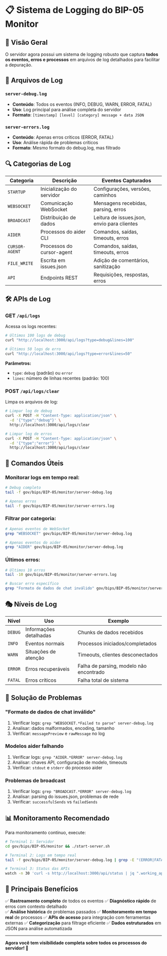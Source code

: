 # 📋 Sistema de Logging do BIP-05 Monitor

## 🎯 **Visão Geral**

O servidor agora possui um sistema de logging robusto que captura **todos os eventos, erros e processos** em arquivos de log detalhados para facilitar a depuração.

## 📁 **Arquivos de Log**

### `server-debug.log`
- **Conteúdo**: Todos os eventos (INFO, DEBUG, WARN, ERROR, FATAL)
- **Uso**: Log principal para análise completa do servidor
- **Formato**: `[timestamp] [level] [category] message + data JSON`

### `server-errors.log`
- **Conteúdo**: Apenas erros críticos (ERROR, FATAL)
- **Uso**: Análise rápida de problemas críticos
- **Formato**: Mesmo formato do debug.log, mas filtrado

## 🔍 **Categorias de Log**

| Categoria | Descrição | Eventos Capturados |
|-----------|-----------|-------------------|
| `STARTUP` | Inicialização do servidor | Configurações, versões, caminhos |
| `WEBSOCKET` | Comunicação WebSocket | Mensagens recebidas, parsing, erros |
| `BROADCAST` | Distribuição de dados | Leitura de issues.json, envio para clientes |
| `AIDER` | Processos do aider CLI | Comandos, saídas, timeouts, erros |
| `CURSOR-AGENT` | Processos do cursor-agent | Comandos, saídas, timeouts, erros |
| `FILE_WRITE` | Escrita em issues.json | Adição de comentários, sanitização |
| `API` | Endpoints REST | Requisições, respostas, erros |

## 🛠️ **APIs de Log**

### **GET `/api/logs`**
Acessa os logs recentes:
```bash
# Últimos 100 logs de debug
curl "http://localhost:3000/api/logs?type=debug&lines=100"

# Últimos 50 logs de erro
curl "http://localhost:3000/api/logs?type=error&lines=50"
```

**Parâmetros:**
- `type`: `debug` (padrão) ou `error`
- `lines`: número de linhas recentes (padrão: 100)

### **POST `/api/logs/clear`**
Limpa os arquivos de log:
```bash
# Limpar log de debug
curl -X POST -H "Content-Type: application/json" \
  -d '{"type":"debug"}' \
  http://localhost:3000/api/logs/clear

# Limpar log de erros
curl -X POST -H "Content-Type: application/json" \
  -d '{"type":"error"}' \
  http://localhost:3000/api/logs/clear
```

## 🔧 **Comandos Úteis**

### **Monitorar logs em tempo real:**
```bash
# Debug completo
tail -f gov/bips/BIP-05/monitor/server-debug.log

# Apenas erros
tail -f gov/bips/BIP-05/monitor/server-errors.log
```

### **Filtrar por categoria:**
```bash
# Apenas eventos de WebSocket
grep "WEBSOCKET" gov/bips/BIP-05/monitor/server-debug.log

# Apenas eventos do aider
grep "AIDER" gov/bips/BIP-05/monitor/server-debug.log
```

### **Últimos erros:**
```bash
# Últimos 10 erros
tail -10 gov/bips/BIP-05/monitor/server-errors.log

# Buscar erro específico
grep "Formato de dados de chat inválido" gov/bips/BIP-05/monitor/server-debug.log
```

## 🎭 **Níveis de Log**

| Nível | Uso | Exemplo |
|-------|-----|---------|
| `DEBUG` | Informações detalhadas | Chunks de dados recebidos |
| `INFO` | Eventos normais | Processos iniciados/completados |
| `WARN` | Situações de atenção | Timeouts, clientes desconectados |
| `ERROR` | Erros recuperáveis | Falha de parsing, modelo não encontrado |
| `FATAL` | Erros críticos | Falha total de sistema |

## 🚨 **Solução de Problemas**

### **"Formato de dados de chat inválido"**
1. Verificar logs: `grep "WEBSOCKET.*Failed to parse" server-debug.log`
2. Analisar: dados malformados, encoding, tamanho
3. Verificar: `messagePreview` e `rawMessage` no log

### **Modelos aider falhando**
1. Verificar logs: `grep "AIDER.*ERROR" server-debug.log`
2. Analisar: chaves API, configuração de modelo, timeouts
3. Verificar: `stdout` e `stderr` do processo aider

### **Problemas de broadcast**
1. Verificar logs: `grep "BROADCAST.*ERROR" server-debug.log`
2. Analisar: parsing do issues.json, problemas de rede
3. Verificar: `successfulSends` vs `failedSends`

## 📊 **Monitoramento Recomendado**

Para monitoramento contínuo, execute:
```bash
# Terminal 1: Servidor
cd gov/bips/BIP-05/monitor && ./start-server.sh

# Terminal 2: Logs em tempo real
tail -f gov/bips/BIP-05/monitor/server-debug.log | grep -E "(ERROR|FATAL|WARN)"

# Terminal 3: Status das APIs
watch -n 30 'curl -s http://localhost:3000/api/status | jq ".working_apis | length"'
```

## 🎯 **Principais Benefícios**

✅ **Rastreamento completo** de todos os eventos
✅ **Diagnóstico rápido** de erros com contexto detalhado  
✅ **Análise histórica** de problemas passados
✅ **Monitoramento em tempo real** de processos
✅ **APIs de acesso** para integração com ferramentas externas
✅ **Categorização** para filtrage eficiente
✅ **Dados estruturados** em JSON para análise automatizada

---

**Agora você tem visibilidade completa sobre todos os processos do servidor! 🎉**

